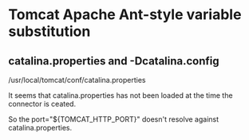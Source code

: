 # Tomcat Apache Ant-style variable substitution

## catalina.properties and -Dcatalina.config

/usr/local/tomcat/conf/catalina.properties

It seems that catalina.properties has not been loaded at the time the connector is ceated.

So the port="${TOMCAT_HTTP_PORT}" doesn't resolve against catalina.properties.
